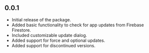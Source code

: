 ## 0.0.1

* Initial release of the package.
* Added basic functionality to check for app updates from Firebase Firestore.
* Included customizable update dialog.
* Added support for force and optional updates.
* Added support for discontinued versions.

